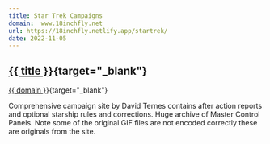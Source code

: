 ```yaml
---
title: Star Trek Campaigns
domain:  www.18inchfly.net
url: https://18inchfly.netlify.app/startrek/
date: 2022-11-05
---
```

## [{{ title }}]({{url}}){target="_blank"}
[{{ domain }}]({{url}}){target="_blank"}

Comprehensive campaign site by David Ternes contains after action reports and optional starship rules and corrections. Huge archive of Master Control Panels. Note some of the original GIF files are not encoded correctly these are originals from the site. 
